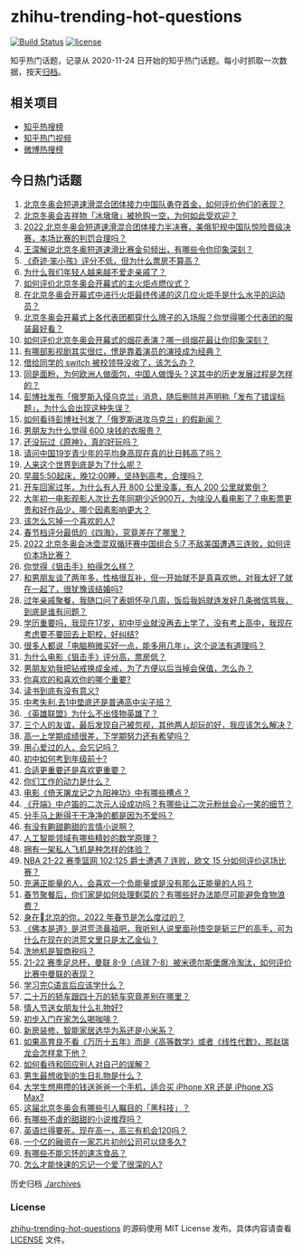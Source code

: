 # zhihu-trending-hot-questions

[![Build Status](https://github.com/justjavac/zhihu-trending-hot-questions/workflows/ci/badge.svg?branch=master)](https://github.com/justjavac/zhihu-trending-hot-questions/actions)
[![license](https://img.shields.io/github/license/justjavac/zhihu-trending-hot-questions)](https://github.com/justjavac/zhihu-trending-hot-questions/blob/master/LICENSE)

知乎热门话题，记录从 2020-11-24 日开始的知乎热门话题。每小时抓取一次数据，按天[归档](./archives)。

## 相关项目

- [知乎热搜榜](https://github.com/justjavac/zhihu-trending-top-search)
- [知乎热门视频](https://github.com/justjavac/zhihu-trending-hot-video)
- [微博热搜榜](https://github.com/justjavac/weibo-trending-hot-search)

## 今日热门话题

<!-- BEGIN -->
<!-- 最后更新时间 Sun Feb 06 2022 04:17:26 GMT+0800 (China Standard Time) -->

1. [北京冬奥会短道速滑混合团体接力中国队勇夺首金，如何评价他们的表现？](https://www.zhihu.com/question/514913655)
1. [北京冬奥会吉祥物「冰墩墩」被抢购一空，为何如此受欢迎？](https://www.zhihu.com/question/514717557)
1. [2022 北京冬奥会短道速滑混合团体接力半决赛，美俄犯规中国队惊险晋级决赛，本场比赛的判罚合理吗？](https://www.zhihu.com/question/514909733)
1. [王濛解说北京冬奥短道速滑比赛金句频出，有哪些令你印象深刻？](https://www.zhihu.com/question/514906280)
1. [《奇迹·笨小孩》评分不低，但为什么票房不算高？](https://www.zhihu.com/question/514437578)
1. [为什么我们年轻人越来越不爱走亲戚了？](https://www.zhihu.com/question/444422444)
1. [如何评价北京冬奥会开幕式的主火炬点燃仪式？](https://www.zhihu.com/question/514773566)
1. [在北京冬奥会开幕式中进行火炬最终传递的这几位火炬手是什么水平的运动员？](https://www.zhihu.com/question/514773306)
1. [北京冬奥会开幕式上各代表团都穿什么牌子的入场服？你觉得哪个代表团的服装最好看？](https://www.zhihu.com/question/514757670)
1. [如何评价北京冬奥会开幕式的烟花表演？哪一组烟花最让你印象深刻？](https://www.zhihu.com/question/514754697)
1. [有哪部影视剧其实很烂，愣是靠着演员的演技成为经典？](https://www.zhihu.com/question/505604984)
1. [借给同学的 switch 被校领导没收了，该怎么办？](https://www.zhihu.com/question/367162146)
1. [同是面粉，为何欧洲人做面包，中国人做馒头？这其中的历史发展过程是怎样的？](https://www.zhihu.com/question/20100349)
1. [彭博社发布「俄罗斯入侵乌克兰」消息，随后删除并声明称「发布了错误标题」，为什么会出现这种失误？](https://www.zhihu.com/question/514884283)
1. [如何看待彭博社刊发了「俄罗斯进攻乌克兰」的假新闻？](https://www.zhihu.com/question/514887620)
1. [男朋友为什么觉得 600 块钱的衣服贵？](https://www.zhihu.com/question/513964315)
1. [还没玩过《原神》，真的好玩吗？](https://www.zhihu.com/question/514620089)
1. [请问中国19岁青少年的平均身高现在真的比日韩高了吗？](https://www.zhihu.com/question/509042737)
1. [人来这个世界到底是为了什么呢？](https://www.zhihu.com/question/514339839)
1. [早晨5:50起床，晚12:00睡，坚持到高考，合理吗？](https://www.zhihu.com/question/514751270)
1. [开车回家过年，为什么有人开 800 公里没事，有人 200 公里就累倒？](https://www.zhihu.com/question/469750082)
1. [大年初一电影观影人次比去年同期少近900万，为啥没人看电影了？电影票更贵和好作品少，哪个因素影响更大？](https://www.zhihu.com/question/514459342)
1. [该怎么忘掉一个喜欢的人?](https://www.zhihu.com/question/512342941)
1. [春节档评分最低的《四海》，究竟差在了哪里？](https://www.zhihu.com/question/514584239)
1. [2022 北京冬奥会冰壶混双循环赛中国组合 5:7 不敌美国遭遇三连败，如何评价本场比赛？](https://www.zhihu.com/question/514862945)
1. [你觉得《狙击手》拍得怎么样？](https://www.zhihu.com/question/504249915)
1. [和男朋友谈了两年多，性格很互补，但一开始就不是真喜欢他，对我太好了就在一起了，很犹豫该结婚吗?](https://www.zhihu.com/question/514831617)
1. [过年亲戚聚餐，我随口问了表姐怀孕几周，饭后我妈就连发好几条微信骂我，到底是谁有问题？](https://www.zhihu.com/question/514633604)
1. [学历重要吗，我现在17岁，初中毕业就没再去上学了，没有考上高中，我现在考虑要不要回去上职校，好纠结?](https://www.zhihu.com/question/514369368)
1. [很多人都说「电脑稍微买好一点，能多用几年」，这个说法有道理吗？](https://www.zhihu.com/question/514105729)
1. [为什么电影《狙击手》评分高，票房低？](https://www.zhihu.com/question/514514007)
1. [男朋友劝我把钻戒换成金戒，为了方便以后当掉会保值，怎么办？](https://www.zhihu.com/question/514147672)
1. [你喜欢的和喜欢你的哪个重要?](https://www.zhihu.com/question/514425013)
1. [读书到底有没有意义?](https://www.zhihu.com/question/514850970)
1. [中考失利.去1中垫底还是普通高中尖子班？](https://www.zhihu.com/question/513609883)
1. [《英雄联盟》为什么不出怪物英雄了？](https://www.zhihu.com/question/510135073)
1. [三个人的友谊，最后发现自己被忽视，其他两人却玩的好，我应该怎么解决？](https://www.zhihu.com/question/514291438)
1. [高一上学期成绩很差，下学期努力还有希望吗？](https://www.zhihu.com/question/514536678)
1. [用心爱过的人，会忘记吗？](https://www.zhihu.com/question/513039531)
1. [初中如何考到年级前十?](https://www.zhihu.com/question/353434774)
1. [合适更重要还是喜欢更重要？](https://www.zhihu.com/question/512990848)
1. [你们工作的动力是什么？](https://www.zhihu.com/question/438037769)
1. [电影《倚天屠龙记之九阳神功》中有哪些槽点？](https://www.zhihu.com/question/514198443)
1. [《开端》中卢笛的二次元人设成功吗？有哪些让二次元粉丝会心一笑的细节？](https://www.zhihu.com/question/512781507)
1. [分手马上断得干干净净的都是因为不爱吗？](https://www.zhihu.com/question/514472642)
1. [有没有齁甜齁甜的言情小说啊？](https://www.zhihu.com/question/508605458)
1. [人工智能领域有哪些精妙的数学原理？](https://www.zhihu.com/question/508649281)
1. [拥有一架私人飞机是种怎样的体验？](https://www.zhihu.com/question/27419714)
1. [NBA 21-22 赛季篮网 102:125 爵士遭遇 7 连败，欧文 15 分如何评价这场比赛？](https://www.zhihu.com/question/514836745)
1. [充满正能量的人，会喜欢一个负能量或是没有那么正能量的人吗？](https://www.zhihu.com/question/20309007)
1. [春节聚餐后，你们家是如何处理剩菜的？有哪些好办法能尽可能避免食物浪费？](https://www.zhihu.com/question/514708703)
1. [身在北京的你，2022 年春节是怎么度过的？](https://www.zhihu.com/question/512532732)
1. [《佛本是道》是洪荒流鼻祖吧，我听别人说里面孙悟空是斩三尸的高手，可为什么在现在的洪荒文里只是太乙金仙？](https://www.zhihu.com/question/512991804)
1. [洗地机是智商税吗？](https://www.zhihu.com/question/427744059)
1. [21-22 赛季足总杯，曼联 8-9（点球 7-8）被米德尔斯堡爆冷淘汰，如何评价比赛中曼联的表现？](https://www.zhihu.com/question/514831326)
1. [学习完C语言后应该学什么？](https://www.zhihu.com/question/502250050)
1. [二十万的轿车跟四十万的轿车究竟差别在哪里？](https://www.zhihu.com/question/343791192)
1. [情人节送女朋友什么礼物好?](https://www.zhihu.com/question/266402262)
1. [初步入门在家怎么喝咖啡？](https://www.zhihu.com/question/497896724)
1. [新房装修，智能家居选华为系还是小米系？](https://www.zhihu.com/question/512802997)
1. [如果高育良不看《万历十五年》而是《高等数学》或者《线性代数》，那赵瑞龙会怎样拿下他？](https://www.zhihu.com/question/513791261)
1. [如何看待和回应别人对自己的误解？](https://www.zhihu.com/question/27523380)
1. [男生最想收到的生日礼物是什么？](https://www.zhihu.com/question/20235357)
1. [大学生想用攒的钱送爸爸一个手机，适合买 iPhone XR 还是 iPhone XS Max?](https://www.zhihu.com/question/513772660)
1. [这届北京冬奥会有哪些引人瞩目的「黑科技」？](https://www.zhihu.com/question/514693156)
1. [有哪些不虐的甜甜的小说推荐吗？](https://www.zhihu.com/question/336301929)
1. [英语烂得要死，现在高一，高三有机会120吗？](https://www.zhihu.com/question/514633130)
1. [一个亿的融资在一家芯片初创公司可以烧多久?](https://www.zhihu.com/question/514136659)
1. [有哪些不能忘怀的速冻食品？](https://www.zhihu.com/question/22528844)
1. [怎么才能快速的忘记一个爱了很深的人?](https://www.zhihu.com/question/513857158)

<!-- END -->

历史归档 [./archives](./archives)

### License

[zhihu-trending-hot-questions](https://github.com/justjavac/zhihu-trending-hot-questions)
的源码使用 MIT License 发布。具体内容请查看 [LICENSE](./LICENSE) 文件。
